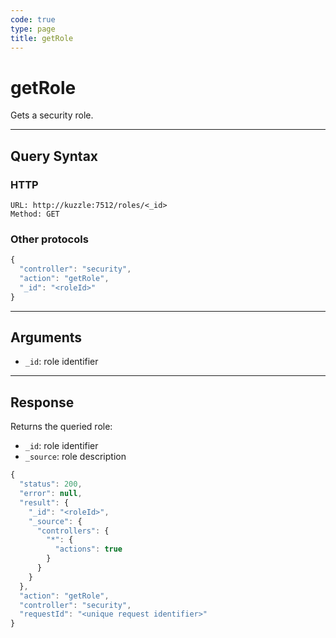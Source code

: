 ```yaml
---
code: true
type: page
title: getRole
---
```


# getRole



Gets a security role.

---

## Query Syntax

### HTTP

```http
URL: http://kuzzle:7512/roles/<_id>
Method: GET
```

### Other protocols

```js
{
  "controller": "security",
  "action": "getRole",
  "_id": "<roleId>"
}
```

---

## Arguments

- `_id`: role identifier

---

## Response

Returns the queried role:

- `_id`: role identifier
- `_source`: role description

```js
{
  "status": 200,
  "error": null,
  "result": {
    "_id": "<roleId>",
    "_source": {
      "controllers": {
        "*": {
          "actions": true
        }
      }
    }
  },
  "action": "getRole",
  "controller": "security",
  "requestId": "<unique request identifier>"
}
```
